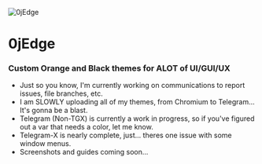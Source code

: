 ![0jEdge](https://user-images.githubusercontent.com/83085846/115928008-69d8f880-a453-11eb-949a-afbf558347c6.png)
# 0jEdge
### Custom Orange and Black themes for ALOT of UI/GUI/UX
* Just so you know, I'm currently working on communications to report issues, file branches, etc.
* I am SLOWLY uploading all of my themes, from Chromium to Telegram... It's gonna be a blast. 
* Telegram (Non-TGX) is currently a work in progress, so if you've figured out a var that needs a color, let me know.
* Telegram-X is nearly complete, just... theres one issue with some window menus.
* Screenshots and guides coming soon...
